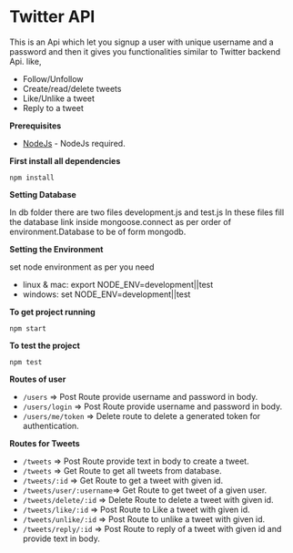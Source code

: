 # Twitter API
This is an Api which let you signup a user with unique username and a password and then it gives you functionalities similar to Twitter backend Api. like,

- Follow/Unfollow
- Create/read/delete tweets
- Like/Unlike a tweet
- Reply to a tweet


**Prerequisites**
* [NodeJs](https://nodejs.org/en/) - NodeJs required.

**First install all dependencies** 

`npm install`


**Setting Database**

In db folder there are two files development.js and test.js In these files fill the database link inside mongoose.connect as per order of environment.Database to be of form mongodb.

**Setting the Environment**

set node environment as per you need 
- linux & mac: export NODE_ENV=development||test
- windows: set NODE_ENV=development||test


**To get project running**

`npm start`

**To test the project** 

`npm test`



**Routes of user**
- `/users`         =>  Post Route provide username and password in body.
- `/users/login`   =>  Post Route provide username and password in body. 
- `/users/me/token` => Delete route to delete a generated token for authentication.

**Routes for Tweets**
- `/tweets`            =>    Post Route provide text in body to create a tweet.
- `/tweets`            =>    Get Route to get all tweets from database.
- `/tweets/:id`        =>    Get Route to get a tweet with given id.
- `/tweets/user/:username`=> Get Route to get tweet of a given user.
- `/tweets/delete/:id`  =>   Delete Route to delete a tweet with given id.
- `/tweets/like/:id`    =>   Post Route to Like a tweet with given id.
- `/tweets/unlike/:id`  =>   Post Route to unlike a tweet with given id.
- `/tweets/reply/:id`   =>  Post Route to reply of a tweet with given id and provide text in body.